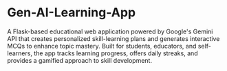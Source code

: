 # Gen-AI-Learning-App
A Flask-based educational web application powered by Google's Gemini API that creates personalized skill-learning plans and generates interactive MCQs to enhance topic mastery. Built for students, educators, and self-learners, the app tracks learning progress, offers daily streaks, and provides a gamified approach to skill development.
